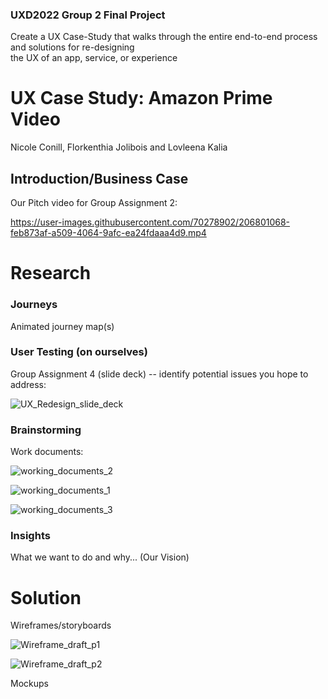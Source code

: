 ### UXD2022 Group 2 Final Project      
Create a UX Case-Study that walks through the entire end-to-end process and solutions for re-designing      
the UX of an app, service, or experience


# UX Case Study: Amazon Prime Video
Nicole Conill, Florkenthia Jolibois and Lovleena Kalia 

## Introduction/Business Case
Our Pitch video for Group Assignment 2:

https://user-images.githubusercontent.com/70278902/206801068-feb873af-a509-4064-9afc-ea24fdaaa4d9.mp4



# Research

### Journeys
Animated journey map(s)

### User Testing (on ourselves)
Group Assignment 4 (slide deck) -- identify potential issues you hope to address:

![UX_Redesign_slide_deck](https://user-images.githubusercontent.com/70278902/206825327-11323643-8fc2-42e1-b8ba-0daecbfb64ee.png)

### Brainstorming
Work documents:

![working_documents_2](https://user-images.githubusercontent.com/70278902/206817889-f51a27a9-f03f-4ec0-8836-d694510e8ca8.png)

![working_documents_1](https://user-images.githubusercontent.com/70278902/206812630-3e6433a8-3398-46b6-a795-f2db6ad18ce8.png)

![working_documents_3](https://user-images.githubusercontent.com/70278902/206822987-4c9bb0a6-0df6-4f89-98d3-c7147ca5f9d8.png)

### Insights
What we want to do and why... (Our Vision)

# Solution

Wireframes/storyboards

![Wireframe_draft_p1](https://user-images.githubusercontent.com/70278902/206943841-c562788f-6658-43f4-bf92-ad9a1ad9f2fb.png)

![Wireframe_draft_p2](https://user-images.githubusercontent.com/70278902/206943872-1dceecd6-745d-447d-81d4-6ee1bf09c8ea.png)

Mockups

